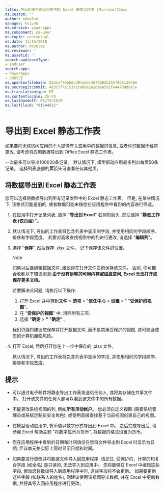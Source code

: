 ```yaml
---
title: 导出到模型驱动应用中的 Excel 静态工作表 |MicrosoftDocs
ms.custom: ''
author: mduelae
manager: kvivek
ms.service: powerapps
ms.component: pa-user
ms.topic: conceptual
ms.date: 11/16/2018
ms.author: mduelae
ms.reviewer: ''
ms.assetid: ''
search.audienceType:
- enduser
search.app:
- PowerApps
- D365CE
ms.openlocfilehash: 82d14f70bbdcd9faddc467636db255f0b512830e
ms.sourcegitcommit: 483c777a1537ccab6a2a2da6a5d1fe4470dd0e7e
ms.translationtype: MT
ms.contentlocale: zh-CN
ms.lasthandoff: 06/19/2019
ms.locfileid: "61544812"
---
```

# <a name="export-to-an-excel-static-worksheet"></a>导出到 Excel 静态工作表

如果要向无权访问应用的个人提供有关应用中的数据的信息, 或者你的数据不经常更改, 请考虑将应用数据导出到 Office Excel 静态工作表。

一次最多可以导出100000条记录。 默认情况下, 模型驱动应用最多列出每页50条记录。 选择列表底部的**页**箭头可查看任何其他页。  
  
## <a name="export-data-to-an-excel-static-worksheet"></a>将数据导出到 Excel 静态工作表  
您可以选择将数据导出到所有记录类型中的 Excel 静态工作表。 但是, 在某些情况下, 该格式可能是旧的, 或者数据可能未按您在应用程序中看到的内容进行筛选。  
  
1. 在应用中打开记录列表, 选择 "**导出到 Excel**" 右侧的箭头, 然后选择 "**静态工作表 (仅页面)** "。  
  
2. 默认情况下, 导出的工作表将包含列表中显示的字段, 并使用相同的字段顺序、排序和字段宽度。 若要对高级查找视图中的列进行更改, 请选择 "**编辑列**"。 
  
3. 选择 "**保存**", 然后保存 .xlsx 文件。 记下保存该文件的位置。  
  
   > [!NOTE]
   > 如果以后要编辑数据文件, 建议你在打开文件之前保存该文件。 否则, 你可能会收到以下错误消息:**由于没有足够的可用内存或磁盘空间, Excel 无法打开或保存更多文档。**  
   > 
   > 若要解决此问题, 请执行以下操作:  
   > 
   > 1. 打开 Excel 并中转到**文件** > **选项** > "**信任中心** > **设置** > " "**受保护的视图**"。  
   > 2.  在 "**受保护的视图**" 中, 清除所有三项。  
   > 3.  选择 **"确定** >  **" "确定"** 。  
   > 
   > 我们仍强烈建议您保存并打开数据文件, 而不是禁用受保护的视图, 这可能会使您的计算机面临风险。  


4. 打开 Excel, 然后打开您在上一步中保存的 .xlsx 文件。  
  
   默认情况下, 导出的工作表将包含列表中显示的字段, 并使用相同的字段顺序、排序和字段宽度。  
  
## <a name="tips"></a>提示  
  
- 可以通过电子邮件将静态导出工作表发送给任何人, 或将其存储在共享文件中。 打开该文件的任何人都可以看到该文件中的所有数据。
  
- 不能更改系统视图的列, 例如**所有活动帐户**。 您必须自定义视图 (需要系统管理员或系统定制员安全角色), 或使用高级查找基于当前视图创建自己的视图。  
    
- 在模型驱动应用中, 货币值以数字形式导出到 Excel 中。 之后完成导出后, 请参阅 Excel 帮助主题 "将数字显示为货币", 将数据的格式设置为货币。
  
- 您在应用程序中看到的日期和时间值仅在您将文件导出到 Excel 时显示为日期, 但该单元格实际上同时显示日期和时间。  
  
- 如果要进行更改并将数据文件导入回应用程序, 请记住, 受保护的、计算的和复合字段 (如全名) 是只读的, 无法导入到应用中。 您将能够在 Excel 中编辑这些字段, 但当您将数据导入到应用程序中时, 这些字段将不会更新。 如果要更新这些字段 (如联系人的姓名), 则建议使用该视图导出数据, 并在 Excel 中更新数据, 并将其导入回应用程序进行更改。  
  

